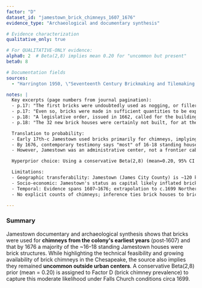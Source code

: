 ```yaml
---
factor: "D"
dataset_id: "jamestown_brick_chimneys_1607_1676"
evidence_type: "Archaeological and documentary synthesis"

# Evidence characterization
qualitative_only: true

# For QUALITATIVE-ONLY evidence:
alpha0: 2  # Beta(2,8) implies mean 0.20 for "uncommon but present"
beta0: 8

# Documentation fields
sources:
  - "Harrington 1950, \"Seventeenth Century Brickmaking and Tilemaking at Jamestown, Virginia\", The Virginia Magazine of History and Biography 58(1): 16-39, pp.17-19"

notes: |
  Key excerpts (page numbers from journal pagination):
  - p.17: "The first bricks were undoubtedly used as nogging, or filler between structural timbers, **and for chimneys**, and it is probable that bricks were not made in any large quantities during the first few years at Jamestown."
  - p.17: "Even so, bricks were made in sufficient quantities to be exported to the Bermudas in 1621..."
  - p.18: "A legislative order, issued in 1662, called for the building of 32 brick houses and required that no more wooden houses were to be built at Jamestown."
  - p.18: "The 32 new brick houses were certainly not built, for at the time of Bacon's Rebellion in 1676, Jamestown was said by a contemporary writer to have 'some 16 or 18 houses, most as is the Church built of brick.'"

  Translation to probability:
  - Early 17th‑c Jamestown used bricks primarily for chimneys, implying that having a **brick chimney** on a structure was possible but not predominant.
  - By 1676, contemporary testimony says "most" of 16‑18 standing houses were brick—suggesting brick chimneys likely present on a majority of surviving dwellings in that urban context.
  - However, Jamestown was an administrative center, not a frontier cabin settlement like Falls Church would have been c.1700. Brick availability and labor specialization were higher here.

  Hyperprior choice: Using a conservative Beta(2,8) (mean=0.20, 95% CI ≈ 0.02–0.45) reflects that brick chimneys were **present but still relatively uncommon** across the broader Chesapeake frontier, despite Jamestown's urban bias. The weight=10 keeps the influence modest.

  Limitations:
  - Geographic transferability: Jamestown (James City County) is ~120 km from Falls Church; brickmaking capacity farther inland/Northern Neck may have been lower.
  - Socio‑economic: Jamestown's status as capital likely inflated brick usage relative to frontier farmsteads.
  - Temporal: Evidence spans 1607–1676; extrapolation to c.1699 Northern Virginia assumes slow diffusion of brick technology.
  - No explicit counts of chimneys; inference ties brick houses to brick chimneys, which may overstate prevalence.

---
```

### Summary
Jamestown documentary and archaeological synthesis shows that bricks were used for **chimneys from the colony's earliest years** (post‑1607) and that by 1676 a majority of the ~16–18 standing Jamestown houses were brick structures. While highlighting the technical feasibility and growing availability of brick chimneys in the Chesapeake, the source also implies they remained **uncommon outside urban centers**. A conservative Beta(2,8) prior (mean = 0.20) is assigned to Factor D (brick chimney prevalence) to capture this moderate likelihood under Falls Church conditions circa 1699. 